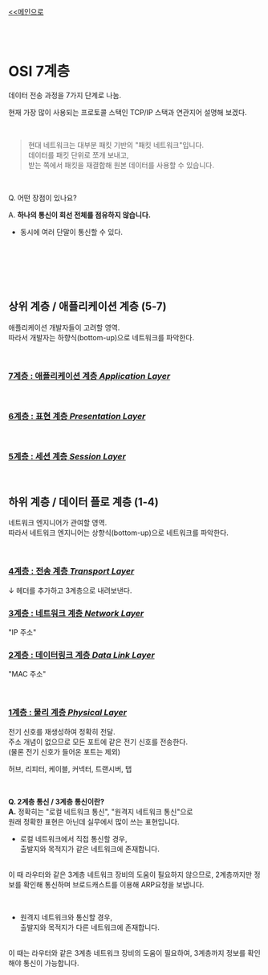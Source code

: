[<<메인으로](https://github.com/AtomicLiquors/Network_Wiki_Chb)

&nbsp;  
&nbsp;  

# OSI 7계층 

데이터 전송 과정을 7가지 단계로 나눔.

현재 가장 많이 사용되는 프로토콜 스택인 TCP/IP 스택과 연관지어 설명해 보겠다. 


&nbsp;

> 현대 네트워크는 대부분 패킷 기반의 "패킷 네트워크"입니다.   
데이터를 패킷 단위로 쪼개 보내고,  
받는 쪽에서 패킷을 재결합해 원본 데이터를 사용할 수 있습니다.

 
&nbsp;
 

Q. 어떤 장점이 있나요?

A. **하나의 통신이 회선 전체를 점유하지 않습니다.**  
- 동시에 여러 단말이 통신할 수 있다.  



 
&nbsp;
  
&nbsp;
   
&nbsp;

   

## 상위 계층 / 애플리케이션 계층 (5-7)
애플리케이션 개발자들이 고려할 영역.  
따라서 개발자는 하향식(bottom-up)으로 네트워크를 파악한다.


&nbsp;
### [**7계층 : 애플리케이션 계층** *Application Layer*](https://github.com/AtomicLiquors/Network_Wiki_Chb/edit/main/1.OSI%207%EA%B3%84%EC%B8%B5/7계층.md)

&nbsp;
### [**6계층 : 표현 계층** *Presentation Layer*](https://github.com/AtomicLiquors/Network_Wiki_Chb/edit/main/1.OSI%207%EA%B3%84%EC%B8%B5/6계층.md)


&nbsp;
### [**5계층 : 세션 계층** *Session Layer*](https://github.com/AtomicLiquors/Network_Wiki_Chb/edit/main/1.OSI%207%EA%B3%84%EC%B8%B5/5계층.md)

 
&nbsp;
## 하위 계층 / 데이터 플로 계층 (1-4)


네트워크 엔지니어가 관여할 영역.  
따라서 네트워크 엔지니어는 상향식(bottom-up)으로 네트워크를 파악한다.

 
&nbsp;
### [**4계층 : 전송 계층** *Transport Layer*](https://github.com/AtomicLiquors/Network_Wiki_Chb/edit/main/1.OSI%207%EA%B3%84%EC%B8%B5/4계층.md)

↓ 헤더를 추가하고 3계층으로 내려보낸다.

### [**3계층 : 네트워크 계층** *Network Layer*](https://github.com/AtomicLiquors/Network_Wiki_Chb/edit/main/1.OSI%207%EA%B3%84%EC%B8%B5/3계층.md)


"IP 주소"   



### [**2계층 : 데이터링크 계층** *Data Link Layer*](https://github.com/AtomicLiquors/Network_Wiki_Chb/edit/main/1.OSI%207%EA%B3%84%EC%B8%B5/2계층.md)



"MAC 주소"


 
&nbsp;
### [**1계층 : 물리 계층** *Physical Layer*](https://github.com/AtomicLiquors/Network_Wiki_Chb/edit/main/1.OSI%207%EA%B3%84%EC%B8%B5/1계층.md)

전기 신호를 재생성하여 정확히 전달.  
주소 개념이 없으므로 모든 포트에 같은 전기 신호를 전송한다.  
(물론 전기 신호가 들어온 포트는 제외)

허브, 리피터, 케이블, 커넥터, 트랜시버, 탭


&nbsp;

**Q. 2계층 통신 / 3계층 통신이란?**  
**A.** 정확히는 "로컬 네트워크 통신", "원격지 네트워크 통신"으로  
원래 정확한 표현은 아닌데 실무에서 많이 쓰는 표현입니다.  
- 로컬 네트워크에서 직접 통신할 경우,  
출발지와 목적지가 같은 네트워크에 존재합니다.  
<br>
이 때 라우터와 같은 3계층 네트워크 장비의 도움이 필요하지 않으므로,  
2계층까지만 정보를 확인해 통신하며  
브로드캐스트를 이용해 ARP요청을 보냅니다.
 
&nbsp;
 

- 원격지 네트워크와 통신할 경우,  
출발지와 목적지가 다른 네트워크에 존재합니다.  
<br>
이 때는 라우터와 같은 3계층 네트워크 장비의 도움이 필요하여,   
3계층까지 정보를 확인해야 통신이 가능합니다.
 
&nbsp;
  
